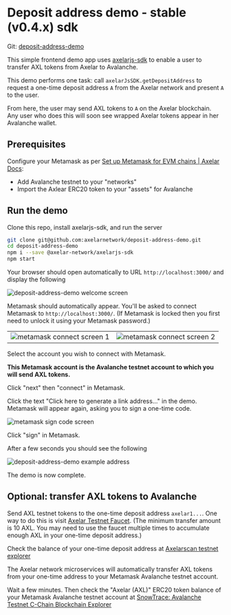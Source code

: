 # Deposit address demo - stable (v0.4.x) sdk

Git: [deposit-address-demo](https://github.com/axelarnetwork/deposit-address-demo)

This simple frontend demo app uses [axelarjs-sdk](https://github.com/axelarnetwork/axelarjs-sdk) to enable a user to transfer AXL tokens from Axelar to Avalanche.

This demo performs one task: call `axelarJsSDK.getDepositAddress` to request a one-time deposit address `A` from the Axelar network and present `A` to the user.

From here, the user may send AXL tokens to `A` on the Axelar blockchain. Any user who does this will soon see wrapped Axelar tokens appear in her Avalanche wallet.

## Prerequisites

Configure your Metamask as per [Set up Metamask for EVM chains | Axelar Docs](https://docs.axelar.dev/roles/user/metamask):

- Add Avalanche testnet to your "networks"
- Import the Axlear ERC20 token to your "assets" for Avalanche

## Run the demo

Clone this repo, install axelarjs-sdk, and run the server

```bash
git clone git@github.com:axelarnetwork/deposit-address-demo.git
cd deposit-address-demo
npm i --save @axelar-network/axelarjs-sdk
npm start
```

Your browser should open automatically to URL `http://localhost:3000/` and display the following

![deposit-address-demo welcome screen](/img/deposit-address-demo-welcome-stable.png)

Metamask should automatically appear. You'll be asked to connect Metamask to `http://localhost:3000/`. (If Metamask is locked then you first need to unlock it using your Metamask password.)

<table>
<tr>
    <td> <img src="/img/metamask-connect-1.png" alt="metamask connect screen 1"/> </td>
    <td> <img src="/img/metamask-connect-2.png" alt="metamask connect screen 2"/> </td>
</tr>
</table>

Select the account you wish to connect with Metamask.

**This Metamask account is the Avalanche testnet account to which you will send AXL tokens.**

Click "next" then "connect" in Metamask.

Click the text "Click here to generate a link address..." in the demo. Metamask will appear again, asking you to sign a one-time code.

![metamask sign code screen](/img/metamask-sign-code.png)

Click "sign" in Metamask.

After a few seconds you should see the following

![deposit-address-demo example address](/img/deposit-address-demo-address-stable.png)

The demo is now complete.

## Optional: transfer AXL tokens to Avalanche

Send AXL testnet tokens to the one-time deposit address `axelar1...`. One way to do this is visit [Axelar Testnet Faucet](https://faucet.testnet.axelar.dev/). (The minimum transfer amount is 10 AXL. You may need to use the faucet multiple times to accumulate enough AXL in your one-time deposit address.)

Check the balance of your one-time deposit address at [Axelarscan testnet explorer](https://testnet.axelarscan.io/)

The Axelar network microservices will automatically transfer AXL tokens from your one-time address to your Metamask Avalanche testnet account.

Wait a few minutes. Then check the "Axelar (AXL)" ERC20 token balance of your Metamask Avalanche testnet account at [SnowTrace: Avalanche Testnet C-Chain Blockchain Explorer](https://testnet.snowtrace.io/)
